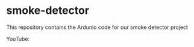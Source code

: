 # smoke-detector
This repository contains the Ardunio code for our smoke detector project

YouTube: 
